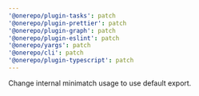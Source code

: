 ```yaml
---
'@onerepo/plugin-tasks': patch
'@onerepo/plugin-prettier': patch
'@onerepo/plugin-graph': patch
'@onerepo/plugin-eslint': patch
'@onerepo/yargs': patch
'@onerepo/cli': patch
'@onerepo/plugin-typescript': patch
---
```


Change internal minimatch usage to use default export.
